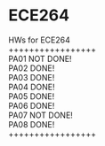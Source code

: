 ECE264  
======  
   
HWs for ECE264   
+++++++++++++++++   
PA01	NOT DONE!  	
PA02	DONE!    
PA03	DONE!    
PA04	DONE! 	 
PA05	DONE! 	
PA06	DONE!   
PA07	NOT DONE!   
PA08	DONE!   
+++++++++++++++++